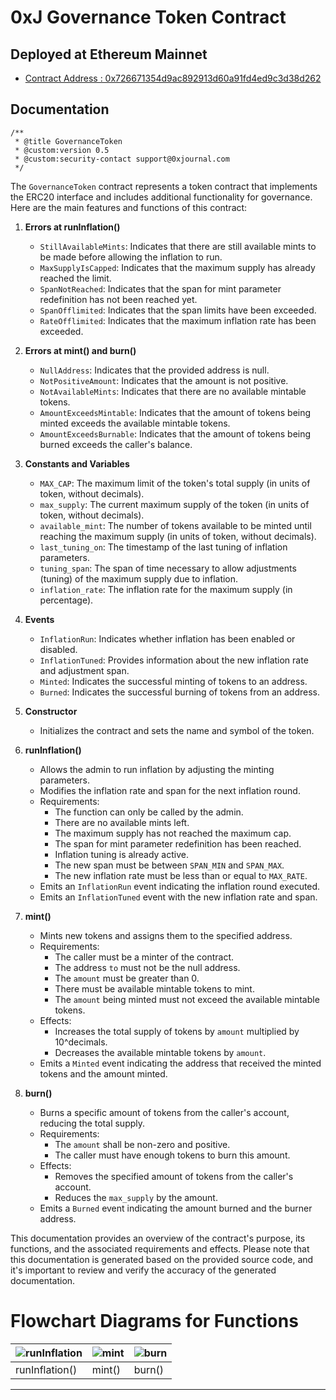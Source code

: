 # 0xJ Governance Token Contract

## Deployed at Ethereum Mainnet
- [Contract Address : 0x726671354d9ac892913d60a91fd4ed9c3d38d262](https://etherscan.io/token/0x726671354d9ac892913d60a91fd4ed9c3d38d262)

## Documentation
```
/**
 * @title GovernanceToken
 * @custom:version 0.5
 * @custom:security-contact support@0xjournal.com
 */
```

The `GovernanceToken` contract represents a token contract that implements the ERC20 interface and includes additional functionality for governance. Here are the main features and functions of this contract:

1. **Errors at runInflation()**
   - `StillAvailableMints`: Indicates that there are still available mints to be made before allowing the inflation to run.
   - `MaxSupplyIsCapped`: Indicates that the maximum supply has already reached the limit.
   - `SpanNotReached`: Indicates that the span for mint parameter redefinition has not been reached yet.
   - `SpanOfflimited`: Indicates that the span limits have been exceeded.
   - `RateOfflimited`: Indicates that the maximum inflation rate has been exceeded.

2. **Errors at mint() and burn()**
   - `NullAddress`: Indicates that the provided address is null.
   - `NotPositiveAmount`: Indicates that the amount is not positive.
   - `NotAvailableMints`: Indicates that there are no available mintable tokens.
   - `AmountExceedsMintable`: Indicates that the amount of tokens being minted exceeds the available mintable tokens.
   - `AmountExceedsBurnable`: Indicates that the amount of tokens being burned exceeds the caller's balance.

3. **Constants and Variables**
   - `MAX_CAP`: The maximum limit of the token's total supply (in units of token, without decimals).
   - `max_supply`: The current maximum supply of the token (in units of token, without decimals).
   - `available_mint`: The number of tokens available to be minted until reaching the maximum supply (in units of token, without decimals).
   - `last_tuning_on`: The timestamp of the last tuning of inflation parameters.
   - `tuning_span`: The span of time necessary to allow adjustments (tuning) of the maximum supply due to inflation.
   - `inflation_rate`: The inflation rate for the maximum supply (in percentage).

4. **Events**
   - `InflationRun`: Indicates whether inflation has been enabled or disabled.
   - `InflationTuned`: Provides information about the new inflation rate and adjustment span.
   - `Minted`: Indicates the successful minting of tokens to an address.
   - `Burned`: Indicates the successful burning of tokens from an address.

5. **Constructor**
   - Initializes the contract and sets the name and symbol of the token.

6. **runInflation()**
   - Allows the admin to run inflation by adjusting the minting parameters.
   - Modifies the inflation rate and span for the next inflation round.
   - Requirements:
     - The function can only be called by the admin.
     - There are no available mints left.
     - The maximum supply has not reached the maximum cap.
     - The span for mint parameter redefinition has been reached.
     - Inflation tuning is already active.
     - The new span must be between `SPAN_MIN` and `SPAN_MAX`.
     - The new inflation rate must be less than or equal to `MAX_RATE`.
   - Emits an `InflationRun` event indicating the inflation round executed.
   - Emits an `InflationTuned` event with the new inflation rate and span.

7. **mint()**
   - Mints new tokens and assigns them to the specified address.
   - Requirements:
     - The caller must be a minter of the contract.
     - The address `to` must not be the null address.
     - The `amount` must be greater than 0.
     - There must be available mintable tokens to mint.
     - The `amount` being minted must not exceed the available mintable tokens.
   - Effects:
     - Increases the total supply of tokens by `amount` multiplied by 10^decimals.
     - Decreases the available mintable tokens by `amount`.
   - Emits a `Minted` event indicating the address that received the minted tokens and the amount minted.

8. **burn()**
   - Burns a specific amount of tokens from the caller's account, reducing the total supply.
   - Requirements:
     - The `amount` shall be non-zero and positive.
     - The caller must have enough tokens to burn this amount.
   - Effects:
     - Removes the specified amount of tokens from the caller's account.
     - Reduces the `max_supply` by the amount.
   - Emits a `Burned` event indicating the amount burned and the burner address.

This documentation provides an overview of the contract's purpose, its functions, and the associated requirements and effects. Please note that this documentation is generated based on the provided source code, and it's important to review and verify the accuracy of the generated documentation.

# Flowchart Diagrams for Functions
| ![runInflation](https://github.com/0xjournal/contracts-0xJ__GovernanceToken/assets/1704545/9f524679-852c-4b5f-81fe-8ec41232c5d6) | ![mint](https://github.com/0xjournal/contracts-0xJ__GovernanceToken/assets/1704545/6f3e5fad-f5ea-4ffb-a781-0feea30e872b) | ![burn](https://github.com/0xjournal/contracts-0xJ__GovernanceToken/assets/1704545/9f93dd66-cd1c-4785-8ecd-aa03ac753ea2) |
| - | - | - |
| runInflation() | mint() | burn() |

___
